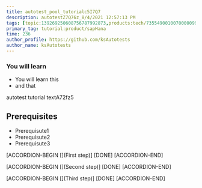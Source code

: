 ```yaml
---
title: autotest_pool_tutorialc5I7Q7
description: autotestZ7Q76z_8/4/2021 12:57:13 PM
tags: [topic:139269250608756787992873,products:tech/73554900100700000996,tutorial:experience/advanced]
primary_tag: tutorial:product/sapHana
time: 236
author_profile: https://github.com/ksAutotests
author_name: ksAutotests
---
```

### You will learn
- You will learn this
- and that

autotest tutorial textA72fz5

## Prerequisites
- Prerequisute1
- Prerequisute2
- Prerequisute3

[ACCORDION-BEGIN [](First step)]
[DONE]
[ACCORDION-END]

[ACCORDION-BEGIN [](Second step)]
[DONE]
[ACCORDION-END]

[ACCORDION-BEGIN [](Third step)]
[DONE]
[ACCORDION-END]

